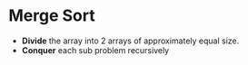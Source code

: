 # Merge Sort

* **Divide** the array into 2 arrays of approximately equal size.
* **Conquer** each sub problem recursively&#x20;
